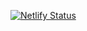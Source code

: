[![Netlify Status](https://api.netlify.com/api/v1/badges/02773086-2ce4-411c-9dbb-d20522cb66f6/deploy-status)](https://app.netlify.com/sites/morohana-helloworld/deploys)
